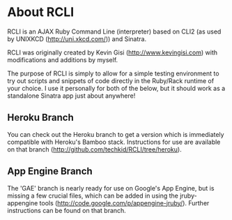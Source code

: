 # About RCLI
RCLI is an AJAX Ruby Command Line (interpreter) based on CLI2 (as used by UNIXKCD (<http://uni.xkcd.com/>)) and Sinatra.

RCLI was originally created by Kevin Gisi (<http://www.kevingisi.com>) with modifications and additions by myself.

The purpose of RCLI is simply to allow for a simple testing environment to try out scripts and snippets of code directly in the Ruby/Rack runtime of your choice. I use it personally for both of the below, but it should work as a standalone Sinatra app just about anywhere!

## Heroku Branch
You can check out the Heroku branch to get a version which is immediately compatible with Heroku's Bamboo stack. Instructions for use are available on that branch (<http://github.com/techkid/RCLI/tree/heroku>).

## App Engine Branch
The 'GAE' branch is nearly ready for use on Google's App Engine, but is missing a few crucial files, which can be added in using the jruby-appengine tools
(<http://code.google.com/p/appengine-jruby/>). Further instructions can be found on that branch.